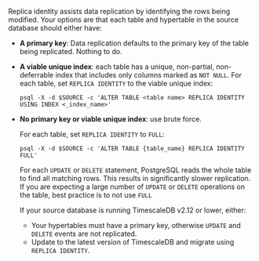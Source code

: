  Replica identity assists data replication by identifying the rows being modified. Your options are that
   each table and hypertable in the source database should either have:
- **A primary key**: Data replication defaults to the primary key of the table being replicated. 
  Nothing to do.   
- **A viable unique index**: each table has a unique, non-partial, non-deferrable index that includes only columns
  marked as `NOT NULL`. 
  For each table, set `REPLICA IDENTITY` to the viable unique index:

   ```shell
   psql -X -d $SOURCE -c 'ALTER TABLE <table name> REPLICA IDENTITY USING INDEX <_index_name>'
   ```
- **No primary key or viable unique index**: use brute force.  
   
  For each table, set `REPLICA IDENTITY` to `FULL`:
  ```shell
  psql -X -d $SOURCE -c 'ALTER TABLE {table_name} REPLICA IDENTITY FULL'
   ```
  For each `UPDATE` or `DELETE` statement, PostgreSQL reads the whole table to find all matching rows. This results
  in significantly slower replication. If you are expecting a large number of `UPDATE` or `DELETE` operations on the table,
  best practice is to not use `FULL`

  If your source database is running TimescaleDB v2.12 or lower, either: 
   * Your hypertables must have a primary key, otherwise `UPDATE` and `DELETE` events are not replicated.
   * Update to the latest version of TimescaleDB and migrate using `REPLICA IDENTITY`.
